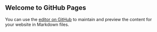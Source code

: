 ## Welcome to GitHub Pages

You can use the [editor on GitHub](https://github.com/hirusha-adi/File-Manager/edit/gh-pages/index.md) to maintain and preview the content for your website in Markdown files.

